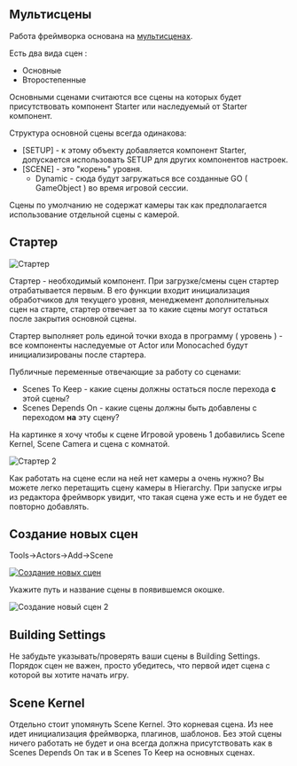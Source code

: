 ## Мультисцены
Работа фреймворка основана на [мультисценах](https://docs.unity3d.com/Manual/MultiSceneEditing.html).

Есть два вида сцен : 
* Основные
* Второстепенные

Основными сценами считаются все сцены на которых будет присутствовать компонент Starter или наследуемый от Starter компонент.

Структура основной сцены всегда одинакова: 
* [SETUP] - к этому объекту добавляется компонент Starter, допускается использовать SETUP для других компонентов настроек.
* [SCENE] - это "корень" уровня. 
    * Dynamic - сюда будут загружаться все созданные GO ( GameObject ) во время игровой сессии.

Сцены по умолчанию не содержат камеры так как предполагается использование отдельной сцены с камерой.

## Стартер
![Стартер](https://i.gyazo.com/9f8964dad3333abbe57a9d3f35c3cc5e.png)

Стартер - необходимый компонент. При загрузке/смены сцен стартер отрабатывается первым. В его функции входит инициализация обработчиков для текущего уровня, менеджемент дополнительных сцен на старте, стартер отвечает за то какие сцены могут остаться после закрытия основной сцены. 

Стартер выполняет роль единой точки входа в программу ( уровень ) - все компоненты наследуемые от Actor или Monocached будут инициализированы после стартера.

Публичные переменные отвечающие за работу со сценами:
* Scenes To Keep - какие сцены должны остаться после перехода **с** этой сцены?
* Scenes Depends On - какие сцены должны быть добавлены с переходом **на** эту сцену?

На картинке я хочу чтобы к сцене Игровой уровень 1 добавились Scene Kernel, Scene Camera и сцена с комнатой.

![Стартер 2](https://i.gyazo.com/b96b3c8ea695dd0bedb384f237d1dad0.png)

Как работать на сцене если на ней нет камеры а очень нужно? Вы можете легко перетащить сцену камеры в Hierarchy. При запуске игры из редактора фреймворк увидит, что такая сцена уже есть и не будет ее повторно добавлять.

## Создание новых сцен
Tools->Actors->Add->Scene

[![Создание новых сцен](https://i.gyazo.com/98602454af6ebf11cbb8a1048de87bd0.gif)](https://gyazo.com/98602454af6ebf11cbb8a1048de87bd0)

Укажите путь и название сцены в появившемся окошке.

![Создание новый сцен 2](https://i.gyazo.com/83802bb527796edb65a413d275b4bd3a.png)

## Building Settings

Не забудьте указывать/проверять ваши сцены в Building Settings.
Порядок сцен не важен, просто убедитесь, что первой идет сцена с которой вы хотите начать игру.

## Scene Kernel

Отдельно стоит упомянуть Scene Kernel. Это корневая сцена. Из нее идет инициализация фреймворка, плагинов, шаблонов. Без этой сцены ничего работать не будет и она всегда должна присутствовать как в Scenes Depends On так и в Scenes To Keep на основных сценах.






